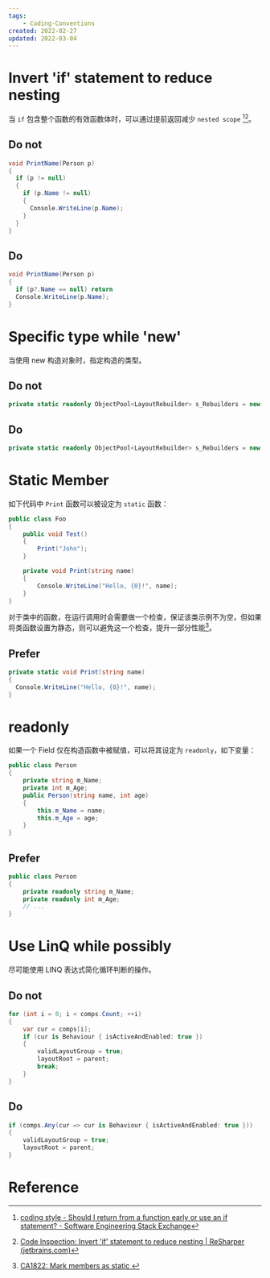 ```yaml
---
tags:
    - Coding-Conventions
created: 2022-02-27
updated: 2022-03-04
---
```


# Invert 'if' statement to reduce nesting

当 `if` 包含整个函数的有效函数体时，可以通过提前返回减少 `nested scope` [^1][^2]。

## Do not

```csharp
void PrintName(Person p)
{
  if (p != null)
  {
    if (p.Name != null)
    {
      Console.WriteLine(p.Name);
    }
  }
}
```

## Do

```csharp
void PrintName(Person p)
{
  if (p?.Name == null) return
  Console.WriteLine(p.Name);
}
```


# Specific type while 'new'

当使用 new 构造对象时，指定构造的类型。

## Do not

```csharp
private static readonly ObjectPool<LayoutRebuilder> s_Rebuilders = new(null, x => x.Clear());
```

## Do
```csharp
private static readonly ObjectPool<LayoutRebuilder> s_Rebuilders = new ObjectPool<LayoutRebuilder>(null, x => x.Clear());
```

# Static Member 

如下代码中 `Print` 函数可以被设定为 `static` 函数：
```csharp
public class Foo
{
    public void Test()
    {
        Print("John");
    }

    private void Print(string name)
    {
        Console.WriteLine("Hello, {0}!", name);
    }
}
```

对于类中的函数，在运行调用时会需要做一个检查，保证该类示例不为空，但如果将类函数设置为静态，则可以避免这一个检查，提升一部分性能[^3]。

## Prefer

```csharp
private static void Print(string name)
{
  Console.WriteLine("Hello, {0}!", name);
}
```

# readonly

如果一个 Field 仅在构造函数中被赋值，可以将其设定为 `readonly`，如下变量：
```csharp
public class Person
{
    private string m_Name;
    private int m_Age;
    public Person(string name, int age)
    {
        this.m_Name = name;
        this.m_Age = age;
    }
}
```

## Prefer
```csharp
public class Person
{
    private readonly string m_Name;
    private readonly int m_Age;
    // ...
}
```

# Use LinQ while possibly

尽可能使用 LINQ 表达式简化循环判断的操作。

## Do not

```csharp
for (int i = 0; i < comps.Count; ++i)
{
    var cur = comps[i];
    if (cur is Behaviour { isActiveAndEnabled: true })
    {
        validLayoutGroup = true;
        layoutRoot = parent;
        break;
    }
}
```

## Do

```csharp
if (comps.Any(cur => cur is Behaviour { isActiveAndEnabled: true }))
{
    validLayoutGroup = true;
    layoutRoot = parent;
}
```


# Reference

[^1]: [coding style - Should I return from a function early or use an if statement? - Software Engineering Stack Exchange](https://softwareengineering.stackexchange.com/questions/18454/should-i-return-from-a-function-early-or-use-an-if-statement)
[^2]:[Code Inspection: Invert 'if' statement to reduce nesting | ReSharper (jetbrains.com)](https://www.jetbrains.com/help/resharper/2021.3/InvertIf.html)
[^3]:[CA1822: Mark members as static ](https://docs.microsoft.com/zh-cn/previous-versions/visualstudio/visual-studio-2015/code-quality/ca1822-mark-members-as-static?view=vs-2015&redirectedfrom=MSDN)